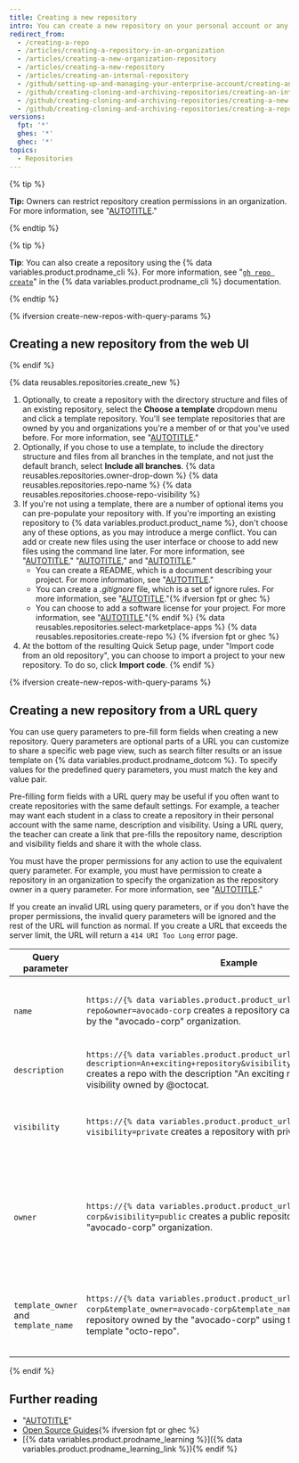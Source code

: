 ```yaml
---
title: Creating a new repository
intro: You can create a new repository on your personal account or any organization where you have sufficient permissions.
redirect_from:
  - /creating-a-repo
  - /articles/creating-a-repository-in-an-organization
  - /articles/creating-a-new-organization-repository
  - /articles/creating-a-new-repository
  - /articles/creating-an-internal-repository
  - /github/setting-up-and-managing-your-enterprise-account/creating-an-internal-repository
  - /github/creating-cloning-and-archiving-repositories/creating-an-internal-repository
  - /github/creating-cloning-and-archiving-repositories/creating-a-new-repository
  - /github/creating-cloning-and-archiving-repositories/creating-a-repository-on-github/creating-a-new-repository
versions:
  fpt: '*'
  ghes: '*'
  ghec: '*'
topics:
  - Repositories
---
```

{% tip %}

**Tip:** Owners can restrict repository creation permissions in an organization. For more information, see "[AUTOTITLE](/organizations/managing-organization-settings/restricting-repository-creation-in-your-organization)."

{% endtip %}

{% tip %}

**Tip**: You can also create a repository using the {% data variables.product.prodname_cli %}. For more information, see "[`gh repo create`](https://cli.github.com/manual/gh_repo_create)" in the {% data variables.product.prodname_cli %} documentation.

{% endtip %}

{% ifversion create-new-repos-with-query-params %}

## Creating a new repository from the web UI

{% endif %}

{% data reusables.repositories.create_new %}
1. Optionally, to create a repository with the directory structure and files of an existing repository, select the **Choose a template** dropdown menu and click a template repository. You'll see template repositories that are owned by you and organizations you're a member of or that you've used before. For more information, see "[AUTOTITLE](/repositories/creating-and-managing-repositories/creating-a-repository-from-a-template)."
1. Optionally, if you chose to use a template, to include the directory structure and files from all branches in the template, and not just the default branch, select **Include all branches**.
{% data reusables.repositories.owner-drop-down %}
{% data reusables.repositories.repo-name %}
{% data reusables.repositories.choose-repo-visibility %}
1. If you're not using a template, there are a number of optional items you can pre-populate your repository with. If you're importing an existing repository to {% data variables.product.product_name %}, don't choose any of these options, as you may introduce a merge conflict. You can add or create new files using the user interface or choose to add new files using the command line later. For more information, see "[AUTOTITLE](/migrations/importing-source-code/using-the-command-line-to-import-source-code/importing-an-external-git-repository-using-the-command-line)," "[AUTOTITLE](/repositories/working-with-files/managing-files/adding-a-file-to-a-repository#adding-a-file-to-a-repository-using-the-command-line)," and "[AUTOTITLE](/pull-requests/collaborating-with-pull-requests/addressing-merge-conflicts)."
    * You can create a README, which is a document describing your project. For more information, see "[AUTOTITLE](/repositories/managing-your-repositorys-settings-and-features/customizing-your-repository/about-readmes)."
    * You can create a _.gitignore_ file, which is a set of ignore rules. For more information, see "[AUTOTITLE](/get-started/getting-started-with-git/ignoring-files)."{% ifversion fpt or ghec %}
    * You can choose to add a software license for your project. For more information, see "[AUTOTITLE](/repositories/managing-your-repositorys-settings-and-features/customizing-your-repository/licensing-a-repository)."{% endif %}
{% data reusables.repositories.select-marketplace-apps %}
{% data reusables.repositories.create-repo %}
{% ifversion fpt or ghec %}
1. At the bottom of the resulting Quick Setup page, under "Import code from an old repository", you can choose to import a project to your new repository. To do so, click **Import code**.
{% endif %}

{% ifversion create-new-repos-with-query-params %}

## Creating a new repository from a URL query

You can use query parameters to pre-fill form fields when creating a new repository. Query parameters are optional parts of a URL you can customize to share a specific web page view, such as search filter results or an issue template on {% data variables.product.prodname_dotcom %}. To specify values for the predefined query parameters, you must match the key and value pair.

Pre-filling form fields with a URL query may be useful if you often want to create repositories with the same default settings. For example, a teacher may want each student in a class to create a repository in their personal account with the same name, description and visibility. Using a URL query, the teacher can create a link that pre-fills the repository name, description and visibility fields and share it with the whole class.

You must have the proper permissions for any action to use the equivalent query parameter. For example, you must have permission to create a repository in an organization to specify the organization as the repository owner in a query parameter. For more information, see "[AUTOTITLE](/organizations/managing-user-access-to-your-organizations-repositories/managing-repository-roles/repository-roles-for-an-organization)."

If you create an invalid URL using query parameters, or if you don’t have the proper permissions, the invalid query parameters will be ignored and the rest of the URL will function as normal. If you create a URL that exceeds the server limit, the URL will return a `414 URI Too Long` error page.

Query parameter | Example | Valid values
---  | --- | ---
`name` | `https://{% data variables.product.product_url %}/new?name=test-repo&owner=avocado-corp` creates a repository called "test-repo" owned by the "avocado-corp" organization. | Any valid repository name. Spaces must be replaced with `+` or `%20`.
`description` | `https://{% data variables.product.product_url %}/new?description=An+exciting+repository&visibility=private&owner=octocat` creates a repo with the description "An exciting repository" with private visibility owned by @octocat. | Any string. Spaces must be replaced with `+` or `%20`.
`visibility` | `https://{% data variables.product.product_url %}/new?visibility=private` creates a repository with private visibility. | `public`<br> `private`<br>{% ifversion not fpt %}`internal`{% endif %}
`owner` | `https://{% data variables.product.product_url %}/new?owner=avocado-corp&visibility=public` creates a public repository owned by the "avocado-corp" organization. | Any valid organization name or username. Alternatively, while signed in use `@me` to specify your user account as the owner.
`template_owner` and `template_name` | `https://{% data variables.product.product_url %}/new?owner=avocado-corp&template_owner=avocado-corp&template_name=octo-repo` creates a repository owned by the "avocado-corp" using the avocado-corp's template "octo-repo". | The username of the template owner and the name of the repository template.
{% endif %}

## Further reading

* "[AUTOTITLE](/organizations/managing-user-access-to-your-organizations-repositories)"
* [Open Source Guides](https://opensource.guide/){% ifversion fpt or ghec %}
* [{% data variables.product.prodname_learning %}]({% data variables.product.prodname_learning_link %}){% endif %}
